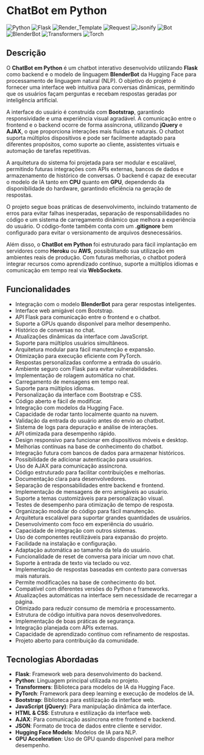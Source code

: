 # ChatBot em Python
![Python](https://img.shields.io/badge/Python-Linguagem%20de%20programa%C3%A7%C3%A3o-blue?style=flat-square&logo=python)
![Flask](https://img.shields.io/badge/Flask-Framework%20Web-black?style=flat-square&logo=flask)
![Render_Template](https://img.shields.io/badge/Render_Template-Template%20Engine-blue?style=flat-square&logo=jinja)
![Request](https://img.shields.io/badge/Request-Requisições-blue?style=flat-square&logo=requests)
![Jsonify](https://img.shields.io/badge/Jsonify-JSON%20Response-green?style=flat-square&logo=json)
![Bot](https://img.shields.io/badge/Bot-Chatbot-red?style=flat-square&logo=chatbot)
![BlenderBot](https://img.shields.io/badge/BlenderBot-Modelo%20de%20chat-orange?style=flat-square&logo=facebook)
![Transformers](https://img.shields.io/badge/Transformers-Modelos%20de%20linguagem-pink?style=flat-square&logo=huggingface)
![Torch](https://img.shields.io/badge/Torch-Redes%20neurais-red?style=flat-square&logo=pytorch)


## Descrição
O **ChatBot em Python** é um chatbot interativo desenvolvido utilizando **Flask** como backend e o modelo de linguagem **BlenderBot** da Hugging Face para processamento de linguagem natural (NLP). O objetivo do projeto é fornecer uma interface web intuitiva para conversas dinâmicas, permitindo que os usuários façam perguntas e recebam respostas geradas por inteligência artificial.

A interface do usuário é construída com **Bootstrap**, garantindo responsividade e uma experiência visual agradável. A comunicação entre o frontend e o backend ocorre de forma assíncrona, utilizando **jQuery** e **AJAX**, o que proporciona interações mais fluidas e naturais. O chatbot suporta múltiplos dispositivos e pode ser facilmente adaptado para diferentes propósitos, como suporte ao cliente, assistentes virtuais e automação de tarefas repetitivas.

A arquitetura do sistema foi projetada para ser modular e escalável, permitindo futuras integrações com APIs externas, bancos de dados e armazenamento de histórico de conversas. O backend é capaz de executar o modelo de IA tanto em **CPU** quanto em **GPU**, dependendo da disponibilidade do hardware, garantindo eficiência na geração de respostas.

O projeto segue boas práticas de desenvolvimento, incluindo tratamento de erros para evitar falhas inesperadas, separação de responsabilidades no código e um sistema de carregamento dinâmico que melhora a experiência do usuário. O código-fonte também conta com um **.gitignore** bem configurado para evitar o versionamento de arquivos desnecessários.

Além disso, o **ChatBot em Python** foi estruturado para fácil implantação em servidores como **Heroku** ou **AWS**, possibilitando sua utilização em ambientes reais de produção. Com futuras melhorias, o chatbot poderá integrar recursos como aprendizado contínuo, suporte a múltiplos idiomas e comunicação em tempo real via **WebSockets**.

## Funcionalidades
- Integração com o modelo **BlenderBot** para gerar respostas inteligentes.
- Interface web amigável com Bootstrap.
- API Flask para comunicação entre o frontend e o chatbot.
- Suporte a GPUs quando disponível para melhor desempenho.
- Histórico de conversas no chat.
- Atualizações dinâmicas da interface com JavaScript.
- Suporte para múltiplos usuários simultâneos.
- Arquitetura modular para fácil manutenção e expansão.
- Otimização para execução eficiente com PyTorch.
- Respostas personalizadas conforme a entrada do usuário.
- Ambiente seguro com Flask para evitar vulnerabilidades.
- Implementação de rolagem automática no chat.
- Carregamento de mensagens em tempo real.
- Suporte para múltiplos idiomas.
- Personalização da interface com Bootstrap e CSS.
- Código aberto e fácil de modificar.
- Integração com modelos da Hugging Face.
- Capacidade de rodar tanto localmente quanto na nuvem.
- Validação da entrada do usuário antes do envio ao chatbot.
- Sistema de logs para depuração e análise de interações.
- API otimizada para desempenho rápido.
- Design responsivo para funcionar em dispositivos móveis e desktop.
- Melhorias contínuas na base de conhecimento do chatbot.
- Integração futura com bancos de dados para armazenar históricos.
- Possibilidade de adicionar autenticação para usuários.
- Uso de AJAX para comunicação assíncrona.
- Código estruturado para facilitar contribuições e melhorias.
- Documentação clara para desenvolvedores.
- Separação de responsabilidades entre backend e frontend.
- Implementação de mensagens de erro amigáveis ao usuário.
- Suporte a temas customizáveis para personalização visual.
- Testes de desempenho para otimização de tempo de resposta.
- Organização modular do código para fácil manutenção.
- Arquitetura escalável para suportar grandes quantidades de usuários.
- Desenvolvimento com foco em experiência do usuário.
- Capacidade de integração com outros sistemas.
- Uso de componentes reutilizáveis para expansão do projeto.
- Facilidade na instalação e configuração.
- Adaptação automática ao tamanho da tela do usuário.
- Funcionalidade de reset de conversa para iniciar um novo chat.
- Suporte à entrada de texto via teclado ou voz.
- Implementação de respostas baseadas em contexto para conversas mais naturais.
- Permite modificações na base de conhecimento do bot.
- Compatível com diferentes versões do Python e frameworks.
- Atualizações automáticas na interface sem necessidade de recarregar a página.
- Otimizado para reduzir consumo de memória e processamento.
- Estrutura de código intuitiva para novos desenvolvedores.
- Implementação de boas práticas de segurança.
- Integração planejada com APIs externas.
- Capacidade de aprendizado contínuo com refinamento de respostas.
- Projeto aberto para contribuição da comunidade.

## Tecnologias Abordadas
- **Flask**: Framework web para desenvolvimento do backend.
- **Python**: Linguagem principal utilizada no projeto.
- **Transformers**: Biblioteca para modelos de IA da Hugging Face.
- **PyTorch**: Framework para deep learning e execução de modelos de IA.
- **Bootstrap**: Biblioteca para estilização da interface web.
- **JavaScript (jQuery)**: Para manipulação dinâmica da interface.
- **HTML & CSS**: Estrutura e estilização da interface web.
- **AJAX**: Para comunicação assíncrona entre frontend e backend.
- **JSON**: Formato de troca de dados entre cliente e servidor.
- **Hugging Face Models**: Modelos de IA para NLP.
- **GPU Acceleration**: Uso de GPU quando disponível para melhor desempenho.
